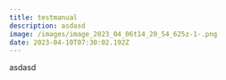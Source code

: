 ```yaml
---
title: testmanual
description: asdasd
image: /images/image_2023_04_06t14_20_54_625z-1-.png
date: 2023-04-10T07:30:02.192Z
---
```

a﻿sdasd